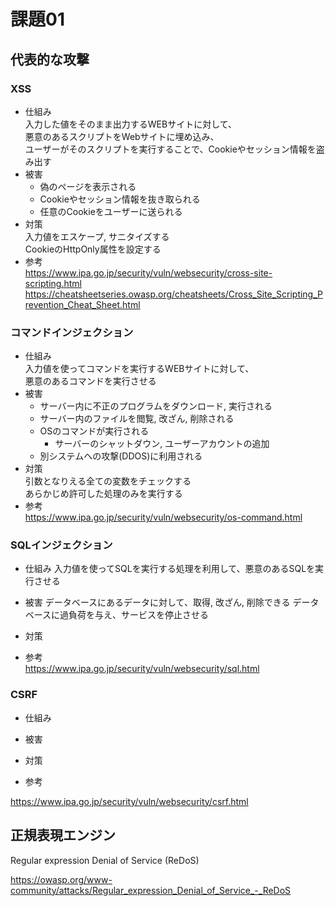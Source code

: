# 課題01

## 代表的な攻撃

### XSS

- 仕組み  
  入力した値をそのまま出力するWEBサイトに対して、  
  悪意のあるスクリプトをWebサイトに埋め込み、  
  ユーザーがそのスクリプトを実行することで、Cookieやセッション情報を盗み出す  
- 被害  
  - 偽のページを表示される
  - Cookieやセッション情報を抜き取られる  
  - 任意のCookieをユーザーに送られる
- 対策  
  入力値をエスケープ, サニタイズする  
  CookieのHttpOnly属性を設定する
- 参考  
  <https://www.ipa.go.jp/security/vuln/websecurity/cross-site-scripting.html>  
  <https://cheatsheetseries.owasp.org/cheatsheets/Cross_Site_Scripting_Prevention_Cheat_Sheet.html>  

### コマンドインジェクション

- 仕組み  
  入力値を使ってコマンドを実行するWEBサイトに対して、  
  悪意のあるコマンドを実行させる  
- 被害  
  - サーバー内に不正のプログラムをダウンロード, 実行される
  - サーバー内のファイルを閲覧, 改ざん, 削除される
  - OSのコマンドが実行される
    - サーバーのシャットダウン, ユーザーアカウントの追加
  - 別システムへの攻撃(DDOS)に利用される
- 対策  
  引数となりえる全ての変数をチェックする  
  あらかじめ許可した処理のみを実行する
- 参考  
  <https://www.ipa.go.jp/security/vuln/websecurity/os-command.html>

### SQLインジェクション

- 仕組み
  入力値を使ってSQLを実行する処理を利用して、悪意のあるSQLを実行させる
- 被害
  データベースにあるデータに対して、取得, 改ざん, 削除できる
  データベースに過負荷を与え、サービスを停止させる
- 対策
  
- 参考  
  <https://www.ipa.go.jp/security/vuln/websecurity/sql.html>

### CSRF

- 仕組み
- 被害
- 対策

- 参考

<https://www.ipa.go.jp/security/vuln/websecurity/csrf.html>

## 正規表現エンジン

Regular expression Denial of Service (ReDoS)

<https://owasp.org/www-community/attacks/Regular_expression_Denial_of_Service_-_ReDoS>
